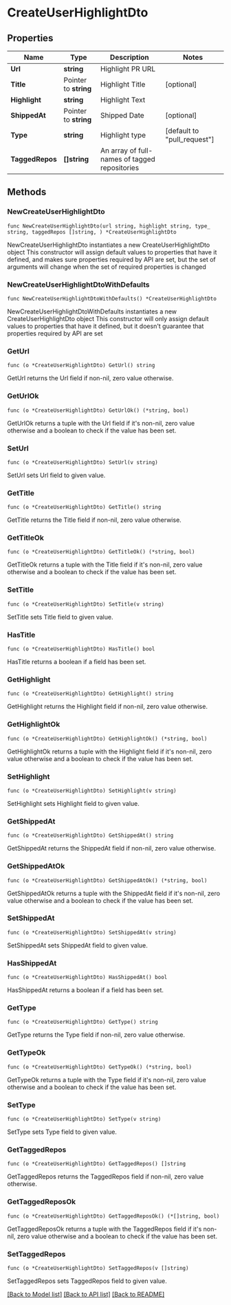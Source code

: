 # CreateUserHighlightDto

## Properties

Name | Type | Description | Notes
------------ | ------------- | ------------- | -------------
**Url** | **string** | Highlight PR URL | 
**Title** | Pointer to **string** | Highlight Title | [optional] 
**Highlight** | **string** | Highlight Text | 
**ShippedAt** | Pointer to **string** | Shipped Date | [optional] 
**Type** | **string** | Highlight type | [default to "pull_request"]
**TaggedRepos** | **[]string** | An array of full-names of tagged repositories | 

## Methods

### NewCreateUserHighlightDto

`func NewCreateUserHighlightDto(url string, highlight string, type_ string, taggedRepos []string, ) *CreateUserHighlightDto`

NewCreateUserHighlightDto instantiates a new CreateUserHighlightDto object
This constructor will assign default values to properties that have it defined,
and makes sure properties required by API are set, but the set of arguments
will change when the set of required properties is changed

### NewCreateUserHighlightDtoWithDefaults

`func NewCreateUserHighlightDtoWithDefaults() *CreateUserHighlightDto`

NewCreateUserHighlightDtoWithDefaults instantiates a new CreateUserHighlightDto object
This constructor will only assign default values to properties that have it defined,
but it doesn't guarantee that properties required by API are set

### GetUrl

`func (o *CreateUserHighlightDto) GetUrl() string`

GetUrl returns the Url field if non-nil, zero value otherwise.

### GetUrlOk

`func (o *CreateUserHighlightDto) GetUrlOk() (*string, bool)`

GetUrlOk returns a tuple with the Url field if it's non-nil, zero value otherwise
and a boolean to check if the value has been set.

### SetUrl

`func (o *CreateUserHighlightDto) SetUrl(v string)`

SetUrl sets Url field to given value.


### GetTitle

`func (o *CreateUserHighlightDto) GetTitle() string`

GetTitle returns the Title field if non-nil, zero value otherwise.

### GetTitleOk

`func (o *CreateUserHighlightDto) GetTitleOk() (*string, bool)`

GetTitleOk returns a tuple with the Title field if it's non-nil, zero value otherwise
and a boolean to check if the value has been set.

### SetTitle

`func (o *CreateUserHighlightDto) SetTitle(v string)`

SetTitle sets Title field to given value.

### HasTitle

`func (o *CreateUserHighlightDto) HasTitle() bool`

HasTitle returns a boolean if a field has been set.

### GetHighlight

`func (o *CreateUserHighlightDto) GetHighlight() string`

GetHighlight returns the Highlight field if non-nil, zero value otherwise.

### GetHighlightOk

`func (o *CreateUserHighlightDto) GetHighlightOk() (*string, bool)`

GetHighlightOk returns a tuple with the Highlight field if it's non-nil, zero value otherwise
and a boolean to check if the value has been set.

### SetHighlight

`func (o *CreateUserHighlightDto) SetHighlight(v string)`

SetHighlight sets Highlight field to given value.


### GetShippedAt

`func (o *CreateUserHighlightDto) GetShippedAt() string`

GetShippedAt returns the ShippedAt field if non-nil, zero value otherwise.

### GetShippedAtOk

`func (o *CreateUserHighlightDto) GetShippedAtOk() (*string, bool)`

GetShippedAtOk returns a tuple with the ShippedAt field if it's non-nil, zero value otherwise
and a boolean to check if the value has been set.

### SetShippedAt

`func (o *CreateUserHighlightDto) SetShippedAt(v string)`

SetShippedAt sets ShippedAt field to given value.

### HasShippedAt

`func (o *CreateUserHighlightDto) HasShippedAt() bool`

HasShippedAt returns a boolean if a field has been set.

### GetType

`func (o *CreateUserHighlightDto) GetType() string`

GetType returns the Type field if non-nil, zero value otherwise.

### GetTypeOk

`func (o *CreateUserHighlightDto) GetTypeOk() (*string, bool)`

GetTypeOk returns a tuple with the Type field if it's non-nil, zero value otherwise
and a boolean to check if the value has been set.

### SetType

`func (o *CreateUserHighlightDto) SetType(v string)`

SetType sets Type field to given value.


### GetTaggedRepos

`func (o *CreateUserHighlightDto) GetTaggedRepos() []string`

GetTaggedRepos returns the TaggedRepos field if non-nil, zero value otherwise.

### GetTaggedReposOk

`func (o *CreateUserHighlightDto) GetTaggedReposOk() (*[]string, bool)`

GetTaggedReposOk returns a tuple with the TaggedRepos field if it's non-nil, zero value otherwise
and a boolean to check if the value has been set.

### SetTaggedRepos

`func (o *CreateUserHighlightDto) SetTaggedRepos(v []string)`

SetTaggedRepos sets TaggedRepos field to given value.



[[Back to Model list]](../README.md#documentation-for-models) [[Back to API list]](../README.md#documentation-for-api-endpoints) [[Back to README]](../README.md)


